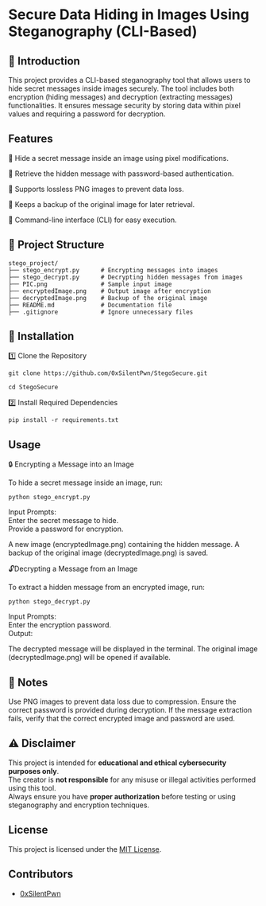 # Secure Data Hiding in Images Using Steganography (CLI-Based)

## 🔐 Introduction
This project provides a CLI-based steganography tool that allows users to hide secret messages inside images securely. 
The tool includes both encryption (hiding messages) and decryption (extracting messages) functionalities. 
It ensures message security by storing data within pixel values and requiring a password for decryption.

## Features
🔹 Hide a secret message inside an image using pixel modifications.

🔹 Retrieve the hidden message with password-based authentication.

🔹 Supports lossless PNG images to prevent data loss.

🔹 Keeps a backup of the original image for later retrieval.

🔹 Command-line interface (CLI) for easy execution.

## 📂 Project Structure

```plaintext
stego_project/
├── stego_encrypt.py      # Encrypting messages into images
├── stego_decrypt.py      # Decrypting hidden messages from images
├── PIC.png               # Sample input image
├── encryptedImage.png    # Output image after encryption
├── decryptedImage.png    # Backup of the original image
├── README.md             # Documentation file
├── .gitignore            # Ignore unnecessary files
```


## 📌 Installation
1️⃣ Clone the Repository

`git clone https://github.com/0xSilentPwn/StegoSecure.git`

`cd StegoSecure`

2️⃣ Install Required Dependencies

`pip install -r requirements.txt`

## Usage
🔒 Encrypting a Message into an Image  

To hide a secret message inside an image, run:  

`python stego_encrypt.py`  

Input Prompts:  
Enter the secret message to hide.  
Provide a password for encryption.

A new image (encryptedImage.png) containing the hidden message.
A backup of the original image (decryptedImage.png) is saved.

🔓Decrypting a Message from an Image

To extract a hidden message from an encrypted image, run:

`python stego_decrypt.py`

Input Prompts:  
Enter the encryption password.  
Output:

The decrypted message will be displayed in the terminal.
The original image (decryptedImage.png) will be opened if available.

## 📜 Notes
Use PNG images to prevent data loss due to compression.
Ensure the correct password is provided during decryption.
If the message extraction fails, verify that the correct encrypted image and password are used.

## ⚠️ Disclaimer
This project is intended for **educational and ethical cybersecurity purposes only**.  
The creator is **not responsible** for any misuse or illegal activities performed using this tool.  
Always ensure you have **proper authorization** before testing or using steganography and encryption techniques.

## License
This project is licensed under the [MIT License](LICENSE).

## Contributors
- [0xSilentPwn](https://github.com/0xSilentPwn)
